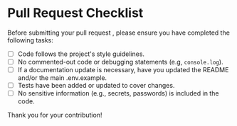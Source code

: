 # Pull Request Checklist 

Before submitting your pull request , please ensure you have completed the following tasks:
- [ ] Code follows the project's style guidelines.
- [ ] No commented-out code or debugging statements (e.g, `console.log`).
- [ ] If a documentation update is necessary, have you updated the README and/or the main .env.example.
- [ ] Tests have been added or updated to cover changes.
- [ ] No sensitive information (e.g., secrets, passwords) is included in the code.
  
Thank you for your contribution!